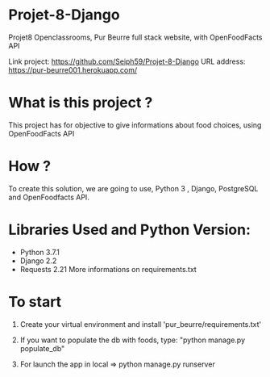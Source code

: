 # Projet-8-Django
Projet8 Openclassrooms, Pur Beurre full stack website, with OpenFoodFacts API

Link project: https://github.com/Seiph59/Projet-8-Django
URL address: https://pur-beurre001.herokuapp.com/

# What is this project ?

This project has for objective to give informations about food choices, using OpenFoodFacts API

# How ?
To create this solution, we are going to use, Python 3 , Django, PostgreSQL and OpenFoodfacts API.

# Libraries Used and Python Version:

* Python 3.7.1
* Django 2.2
* Requests 2.21
More informations on requirements.txt

# To start

1. Create your virtual environment and install 'pur_beurre/requirements.txt'

2. If you want to populate the db with foods, type: "python manage.py populate_db"

3. For launch the app in local => python manage.py runserver
